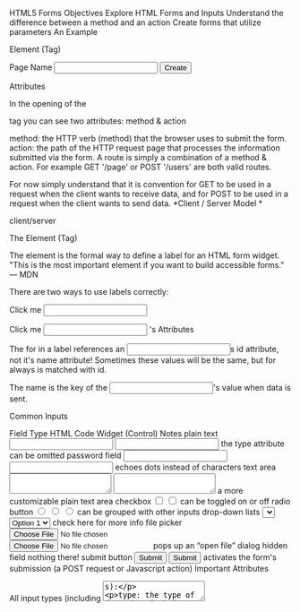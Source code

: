 HTML5 Forms
Objectives
Explore HTML Forms and Inputs
Understand the difference between a method and an action
Create forms that utilize parameters
An Example <form> Element (Tag)

<form method="POST" action="/page">
  <label for="name">Page Name</label>
  <input id="name" type="text" name="page_name" />
  <input type="submit" value="Create" />
</form>
Attributes

In the opening of the <form> tag you can see two attributes: method & action

method: the HTTP verb (method) that the browser uses to submit the form.
action: the path of the HTTP request page that processes the information submitted via the form.
A route is simply a combination of a method & action. For example GET '/page' or POST '/users' are both valid routes.

For now simply understand that it is convention for GET to be used in a request when the client wants to receive data, and for POST to be used in a request when the client wants to send data.
*Client / Server Model *

client/server

The <label> Element (Tag)

The <label> element is the formal way to define a label for an HTML form widget. "This is the most important element if you want to build accessible forms." — MDN

There are two ways to use labels correctly:

<!-- Simple (nested) label example -->
<label>Click me
  <input type="text" id="user" name="name" />
</label>

<!-- Using the "for" attribute with the input's id -->
<label for="user">Click me</label>
<input id="user" type="text" name="name" />
<label>'s Attributes

The for in a label references an <input>s id attribute, not it's name attribute! Sometimes these values will be the same, but for always is matched with id.

The name is the key of the <input>'s value when data is sent.

Common Inputs

Field Type	HTML Code	Widget (Control)	Notes
plain text	<input type="text">	<input type="text">	the type attribute can be omitted
password field	<input type="password">	<input type="password">	echoes dots instead of characters
text area	<textarea></textarea>	<textarea></textarea>	a more customizable plain text area
checkbox	<input type="checkbox">	<input type="checkbox">	can be toggled on or off
radio button	<input type="radio">	<input type="radio" name="group"> <input type="radio" name="group">	can be grouped with other inputs
drop-down lists	<select><option>	<select><option>Option 1</option><option>Option 2</option></select>	check here for more info
file picker	<input type="file">	<input type="file">	pops up an “open file” dialog
hidden field	<input type="hidden">		nothing there!
submit button	<input type="submit">	<input type="submit">	activates the form's submission
(a POST request or
Javascript action)
Important Attributes

All input types (including <textarea>s):

type: the type of data that is being input (affects the "widget" that is used to display this element by the browser).
name: the key used to describe this data in the HTTP request.
id: the unique identifier that other HTML elements, JavaScript and CSS use to access this element in the browser.
value: the default data that is assigned to the element.
placeholder: not a default value, but a useful HTML5 addition of a data "prompt" for an input.
autofocus: defaults the cursor to a specific input when the page originally loads. You can only have one autofocus on your page.
disabled: a Boolean attribute indicating that the "widget" is not available for interaction.
Radio buttons or checkboxes:

checked: a Boolean that indicates whether the control is selected by default (is false unless).
name: the group to which this element is connected. For radio buttons, only one element per group (or name) can be checked.
value: the data or value that is returned for a specific group (a multi-element control), if this element is checked.
Common Validations

Validations avoids having users submit bad data to our application. Knowing how to use them will save time and make your app a lot more usable.

Bad data could be anything from a required field being empty, an email address that was mistyped, or a password confirmation that doesn't match. Thankfully, HTML forms give us simple out-of-the-box validations for these common situations.

Required

Try submitting the below form without entering your name:

<form>
  <label for="colorField">What is your favorite color?</label>
  <input id="colorField" name="favColor" required>
  <button>Submit</button>
</form>
Notice the required attribute on the input. Therefore, the form will not submit until some information is entered into the field.

Pattern matching

<form>
  <label for="kindOfBob">Do you go by bob or bobert?</label>
  <input id="kindOfBob" name="bobType" pattern="bob|bobert" required>
  <button>Submit</button>
</form>
The pattern attribute allows us to specify the values we will accept. In this case only bob or bobert are acceptable.

Length

You may need the user to enter a specific amount of characters. Let's say you need a username to be at least 6 characters. You can use the minlength or maxlength attributes to help.

<form>
  <label for="userName">What's your username?</label>
  <input id="userName" name="userName" minlength="6" required>
  <button>Submit</button>
</form>
Further Reading (optional)

MDN has a number of exhaustive resources on HTML forms and inputs. It can be a lot to absorb, so look for patterns and try to grasp the big picture.

HTML Form Reference is a great resource and has been distilled below.
HTML Input Reference
Native Form Widgets
Form Validation.
